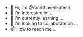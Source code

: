 - 👋 Hi, I’m @Amirthavenkatesh
- 👀 I’m interested in ...
- 🌱 I’m currently learning ...
- 💞️ I’m looking to collaborate on ...
- 📫 How to reach me ...

<!---
Amirthavenkatesh/Amirthavenkatesh is a ✨ special ✨ repository because its `README.md` (this file) appears on your GitHub profile.
You can click the Preview link to take a look at your changes.
--->

